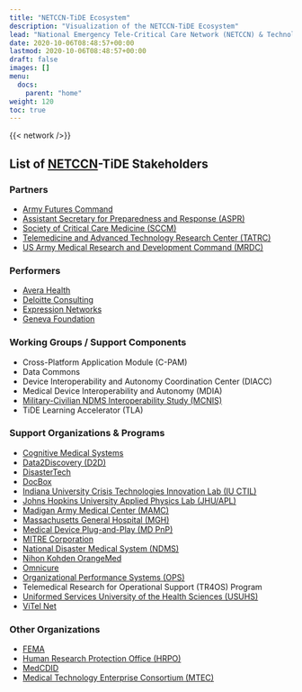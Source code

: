 ```yaml
---
title: "NETCCN-TiDE Ecosystem"
description: "Visualization of the NETCCN-TiDE Ecosystem"
lead: "National Emergency Tele-Critical Care Network (NETCCN) & Technology in Disaster Environments (TiDE) Stakeholder Ecosystem"
date: 2020-10-06T08:48:57+00:00
lastmod: 2020-10-06T08:48:57+00:00
draft: false
images: []
menu:
  docs:
    parent: "home"
weight: 120
toc: true
---
```


{{< network />}}

## List of [NETCCN](https://www.tatrc.org/netccn/)-TiDE Stakeholders

### Partners
- [Army Futures Command](https://www.army.mil/futures)
- [Assistant Secretary for Preparedness and Response (ASPR)](https://www.phe.gov/about/aspr/Pages/default.aspx)
- [Society of Critical Care Medicine (SCCM)](https://www.sccm.org/)
- [Telemedicine and Advanced Technology Research Center (TATRC)](https://www.tatrc.org/)
- [US Army Medical Research and Development Command (MRDC)](https://mrdc.amedd.army.mil/)

### Performers
- [Avera Health](https://www.avera.org/)
- [Deloitte Consulting](https://www2.deloitte.com/us/en.html)
- [Expression Networks](https://expr.net/)
- [Geneva Foundation](https://genevausa.org/)

### Working Groups / Support Components
- Cross-Platform Application Module (C-PAM)
- Data Commons
- Device Interoperability and Autonomy Coordination Center (DIACC)
- Medical Device Interoperability and Autonomy (MDIA)
- [Military-Civilian NDMS Interoperability Study (MCNIS)](https://ncdmph.usuhs.edu/mcnis-study)
- TiDE Learning Accelerator (TLA)

### Support Organizations & Programs
- [Cognitive Medical Systems](https://www.cognitivemedicalsystems.com/)
- [Data2Discovery (D2D)](https://www.d2discovery.com/)
- [DisasterTech](https://www.disastertech.com/)
- [DocBox](https://docboxmed.com/)
- [Indiana University Crisis Technologies Innovation Lab (IU CTIL)](https://ctil.iu.edu)
- [Johns Hopkins University Applied Physics Lab (JHU/APL)](https://www.jhuapl.edu/)
- [Madigan Army Medical Center (MAMC)](https://madigan.tricare.mil/)
- [Massachusetts General Hospital (MGH)](https://www.massgeneral.org/)
- [Medical Device Plug-and-Play (MD PnP)](https://mdpnp.org/)
- [MITRE Corporation](https://www.mitre.org/)
- [National Disaster Medical System (NDMS)](https://www.phe.gov/Preparedness/responders/ndms/Pages/default.aspx)
- [Nihon Kohden OrangeMed](https://orange-med.com/)
- [Omnicure](https://www.omnicuremd.com/)
- [Organizational Performance Systems (OPS)](https://www.ops1.com/)
- Telemedical Research for Operational Support (TR4OS) Program
- [Uniformed Services University of the Health Sciences (USUHS)](https://www.usuhs.edu/)
- [ViTel Net](https://www.vitelnet.com/)

### Other Organizations
- [FEMA](https://www.fema.gov/)
- [Human Research Protection Office (HRPO)](https://mrdc.amedd.army.mil/index.cfm/collaborate/research_protections/hrpo)
- [MedCDID](https://medcoe.army.mil/cdid)
- [Medical Technology Enterprise Consortium (MTEC)](https://www.mtec-sc.org/)
